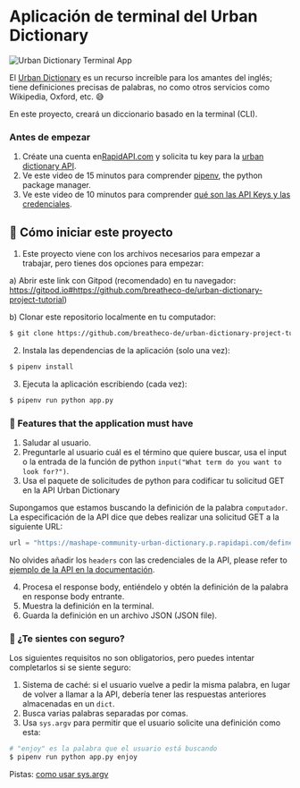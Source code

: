 <!--hide-->
# Aplicación de terminal del Urban Dictionary
<!--endhide-->

![Urban Dictionary Terminal App](https://github.com/breatheco-de/english-dictionary-project-tutorial/blob/master/preview.gif?raw=true)

El [Urban Dictionary](https://www.urbandictionary.com/) es un recurso increíble para los amantes del inglés; tiene definiciones precisas de palabras, no como otros servicios como Wikipedia, Oxford, etc. 😅

En este proyecto, creará un diccionario basado en la terminal (CLI).

### Antes de empezar

1. Créate una cuenta en[RapidAPI.com](https://rapidapi.com/) y solicita tu key para la [urban dictionary API](https://rapidapi.com/community/api/urban-dictionary).
2. Ve este video de 15 minutos para comprender [pipenv](https://www.youtube.com/watch?v=6Qmnh5C4Pmo), the python package manager.
3. Ve este video de 10 minutos para comprender [qué son las API Keys y las credenciales](https://www.youtube.com/watch?v=InoAIgBZIEA).

<onlyfor saas="false" withBanner="false">
  
## 🌱  Cómo iniciar este proyecto

1. Este proyecto viene con los archivos necesarios para empezar a trabajar, pero tienes dos opciones para empezar:

a) Abrir este link con Gitpod (recomendado) en tu navegador: https://gitpod.io#https://github.com/breatheco-de/urban-dictionary-project-tutorial) 

b) Clonar este repositorio localmente en tu computador:
```sh
$ git clone https://github.com/breatheco-de/urban-dictionary-project-tutorial) (recomended)
```

2. Instala las dependencias de la aplicación (solo una vez):

```bash
$ pipenv install
```
3. Ejecuta la aplicación escribiendo (cada vez):

```bash
$ pipenv run python app.py
```
</onlyfor>

### 📝 Features that the application must have

1. Saludar al usuario.
2. Preguntarle al usuario cuál es el término que quiere buscar, usa el input o la entrada de la función de python `input("What term do you want to look for?")`.
3. Usa el paquete de solicitudes de python para codificar tu solicitud GET en la API Urban Dictionary 

Supongamos que estamos buscando la definición de la palabra `computador`. La especificación de la API dice que debes realizar una solicitud GET a la siguiente URL:

```python
url = "https://mashape-community-urban-dictionary.p.rapidapi.com/define?term=computer"
```
No olvides añadir los `headers` con las credenciales de la API, please refer to [ejemplo de la API en la documentación](https://rapidapi.com/community/api/urban-dictionary/endpoints).

4. Procesa el response body, entiéndelo y obtén la definición de la palabra en response body entrante. 
5. Muestra la definición en la terminal.
6. Guarda la definición en un archivo JSON (JSON file).

### 🤠 ¿Te sientes con seguro?

Los siguientes requisitos no son obligatorios, pero puedes intentar completarlos si se siente seguro:

1. Sistema de caché: si el usuario vuelve a pedir la misma palabra, en lugar de volver a llamar a la API, debería tener las respuestas anteriores almacenadas en un `dict`.
2. Busca varias palabras separadas por comas.
3. Usa `sys.argv` para permitir que el usuario solicite una definición como esta:

```python
# "enjoy" es la palabra que el usuario está buscando
$ pipenv run python app.py enjoy
```

Pistas: [como usar sys.argv](https://www.pythonforbeginners.com/system/python-sys-argv)



